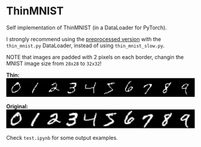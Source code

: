 # ThinMNIST
Self implementation of ThinMNIST (in a DataLoader for PyTorch).

I strongly recommend using the [preprocessed version](https://drive.google.com/file/d/1zegZFCoZ50OVOrn3j7dgvw2y6Kwn_yTz/view?usp=sharing) with the `thin_mnist.py` DataLoader, instead of using `thin_mnist_slow.py`.

NOTE that images are padded with 2 pixels on each border, changin the MNIST image size from `28x28` to `32x32`!

**Thin:**
![](example_thin.png)

**Original:**
![](example_original.png)

Check `test.ipynb` for some output examples.
